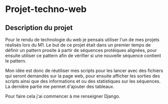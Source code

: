# Projet-techno-web

## Description du projet
Pour le rendu de technologie du web je pensais utiliser l'un de mes projets réalisés lors du M1.
Le but de ce projet était dans un premier temps de définir un pattern prosite à partir de séquences protéiques alignées, pour ensuite utiliser ce pattern afin de vérifier si une nouvelle séquence contient le pattern.

Mon idée est donc de réutiliser mes scripts pour les lancer avec des fichiers qui seront demandés sur la page web, pour ensuite afficher les sorties des scripts ainsi que des informations et ou des statistiques sur les séquences. La dernière partie me permet d'ajouter des tableaux.

Pour faire cela j'ai commencer à me renseigner Django.
